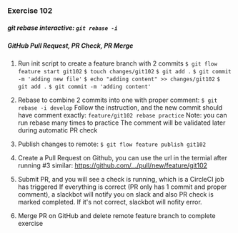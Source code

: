 ### Exercise 102 
##### git rebase interactive: `git rebase -i`
##### GitHub Pull Request, PR Check, PR Merge


1. Run init script to create a feature branch with 2 commits
	```$ git flow feature start git102```
	```$ touch changes/git102```
	```$ git add .```
	```$ git commit -m 'adding new file'```
	```$ echo "adding content" >> changes/git102```
	```$ git add .```
	```$ git commit -m 'adding content'```

2. Rebase to combine 2 commits into one with proper comment:
	```$ git rebase -i develop```
	Follow the instruction, and the new commit should have comment exactly:
	`feature/git102 rebase practice`
	Note: you can run rebase many times to practice
	The comment will be validated later during automatic PR check 

3. Publish changes to remote:
	```$ git flow feature publish git102```

4. Create a Pull Request on Github, you can use the url in the termial after running #3 similar:
	https://github.com/.../pull/new/feature/git102

5. Submit PR, and you will see a check is running, which is a CircleCI job has triggered
	If everything is correct (PR only has 1 commit and proper comment), a slackbot will notify you on slack and also PR check is marked completed.
	If it's not correct, slackbot will nofity error.

6. Merge PR on GitHub and delete remote feature branch to complete exercise
